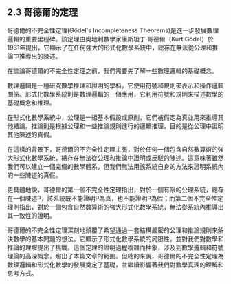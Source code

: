 ## 2.3 哥德爾的定理

哥德爾的不完全性定理(Gödel's Incompleteness Theorems)是進一步發展數理邏輯的重要里程碑。該定理由奧地利數學家康斯坦丁·哥德爾（Kurt Gödel）於1931年提出，它顯示了在任何強大的形式化數學系統中，總存在無法從公理和推論中推導出的陳述。

在談論哥德爾的不完全性定理之前，我們需要先了解一些數理邏輯的基礎概念。

數理邏輯是一種研究數學推理和證明的學科，它使用符號和規則來表示和操作邏輯關係。形式化數學系統則是數理邏輯的一個應用，它利用符號和規則來描述數學的基礎概念和推理。

在形式化數學系統中，公理是一組基本假設或原則，它們被假定為真並用來推導其他結論。推論則是根據公理和一些推論規則進行的邏輯推理，目的是從公理中證明其他陳述的真假。

在這樣的背景下，哥德爾的不完全性定理主張，對於任何一個包含自然數算術的強大形式化數學系統，總存在無法從公理和推論中證明或反駁的陳述。這意味著雖然我們可以建立一個完備的數學體系，但我們無法用該系統自身的方法來證明系統內的一些陳述的真假。

更具體地說，哥德爾的第一個不完全性定理指出，對於一個有限的公理系統，總存在一個陳述P，該系統既不能證明P為真，也不能證明P為假；而第二個不完全性定理則指出，對於一個包含自然數算術的強大形式化數學系統，無法從系統內推導出其一致性的證明。

哥德爾的不完全性定理深刻地顛覆了希望通過一套結構嚴密的公理和推論規則來解決數學的基本問題的想法。它顯示了形式化數學系統的局限性，並對我們對數學和推論的理解提出了挑戰。這個定理的證明過程複雜而抽象，涉及到數學邏輯和符號理論的高深概念，超出了本篇文章的範圍。但總的來說，哥德爾的不完全性定理為數理邏輯和形式化數學的發展奠定了基礎，並繼續影響著我們對數學真理的理解和思考方式。